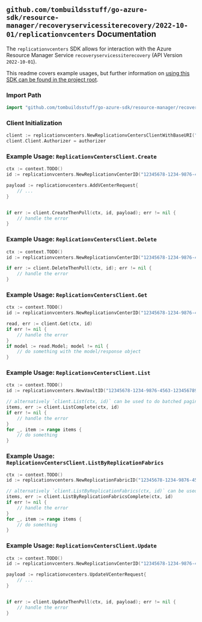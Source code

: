 
## `github.com/tombuildsstuff/go-azure-sdk/resource-manager/recoveryservicessiterecovery/2022-10-01/replicationvcenters` Documentation

The `replicationvcenters` SDK allows for interaction with the Azure Resource Manager Service `recoveryservicessiterecovery` (API Version `2022-10-01`).

This readme covers example usages, but further information on [using this SDK can be found in the project root](https://github.com/tombuildsstuff/go-azure-sdk/tree/main/docs).

### Import Path

```go
import "github.com/tombuildsstuff/go-azure-sdk/resource-manager/recoveryservicessiterecovery/2022-10-01/replicationvcenters"
```


### Client Initialization

```go
client := replicationvcenters.NewReplicationvCentersClientWithBaseURI("https://management.azure.com")
client.Client.Authorizer = authorizer
```


### Example Usage: `ReplicationvCentersClient.Create`

```go
ctx := context.TODO()
id := replicationvcenters.NewReplicationvCenterID("12345678-1234-9876-4563-123456789012", "example-resource-group", "vaultValue", "replicationFabricValue", "replicationvCenterValue")

payload := replicationvcenters.AddVCenterRequest{
	// ...
}


if err := client.CreateThenPoll(ctx, id, payload); err != nil {
	// handle the error
}
```


### Example Usage: `ReplicationvCentersClient.Delete`

```go
ctx := context.TODO()
id := replicationvcenters.NewReplicationvCenterID("12345678-1234-9876-4563-123456789012", "example-resource-group", "vaultValue", "replicationFabricValue", "replicationvCenterValue")

if err := client.DeleteThenPoll(ctx, id); err != nil {
	// handle the error
}
```


### Example Usage: `ReplicationvCentersClient.Get`

```go
ctx := context.TODO()
id := replicationvcenters.NewReplicationvCenterID("12345678-1234-9876-4563-123456789012", "example-resource-group", "vaultValue", "replicationFabricValue", "replicationvCenterValue")

read, err := client.Get(ctx, id)
if err != nil {
	// handle the error
}
if model := read.Model; model != nil {
	// do something with the model/response object
}
```


### Example Usage: `ReplicationvCentersClient.List`

```go
ctx := context.TODO()
id := replicationvcenters.NewVaultID("12345678-1234-9876-4563-123456789012", "example-resource-group", "vaultValue")

// alternatively `client.List(ctx, id)` can be used to do batched pagination
items, err := client.ListComplete(ctx, id)
if err != nil {
	// handle the error
}
for _, item := range items {
	// do something
}
```


### Example Usage: `ReplicationvCentersClient.ListByReplicationFabrics`

```go
ctx := context.TODO()
id := replicationvcenters.NewReplicationFabricID("12345678-1234-9876-4563-123456789012", "example-resource-group", "vaultValue", "replicationFabricValue")

// alternatively `client.ListByReplicationFabrics(ctx, id)` can be used to do batched pagination
items, err := client.ListByReplicationFabricsComplete(ctx, id)
if err != nil {
	// handle the error
}
for _, item := range items {
	// do something
}
```


### Example Usage: `ReplicationvCentersClient.Update`

```go
ctx := context.TODO()
id := replicationvcenters.NewReplicationvCenterID("12345678-1234-9876-4563-123456789012", "example-resource-group", "vaultValue", "replicationFabricValue", "replicationvCenterValue")

payload := replicationvcenters.UpdateVCenterRequest{
	// ...
}


if err := client.UpdateThenPoll(ctx, id, payload); err != nil {
	// handle the error
}
```
